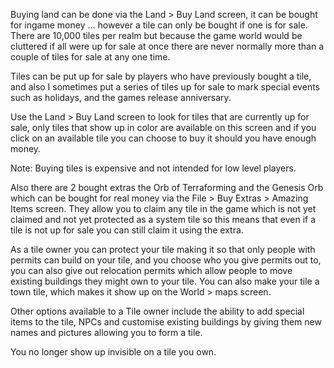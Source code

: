 Buying land can be done via the Land > Buy Land screen, it can be bought for ingame money ... however a tile can only be bought if one is for sale. There are 10,000 tiles per realm but because the game world would be cluttered if all were up for sale at once there are never normally more than a couple of tiles for sale at any one time.

Tiles can be put up for sale by players who have previously bought a tile, and also I sometimes put a series of tiles up for sale to mark special events such as holidays, and the games release anniversary.

Use the Land > Buy Land screen to look for tiles that are currently up for sale, only tiles that show up in color are available on this screen and if you click on an available tile you can choose to buy it should you have enough money.

Note: Buying tiles is expensive and not intended for low level players.

Also there are 2 bought extras the Orb of Terraforming and the Genesis Orb which can be bought for real money via the File > Buy Extras > Amazing Items screen. They allow you to claim any tile in the game which is not yet claimed and not yet protected as a system tile so this means that even if a tile is not up for sale you can still claim it using the extra.

As a tile owner you can protect your tile making it so that only people with permits can build on your tile, and you choose who you give permits out to, you can also give out relocation permits which allow people to move existing buildings they might own to your tile. You can also make your tile a town tile, which makes it show up on the World > maps screen.

Other options available to a Tile owner include the ability to add special items to the tile, NPCs and customise existing buildings by giving them new names and pictures allowing you to form a tile.

You no longer show up invisible on a tile you own.